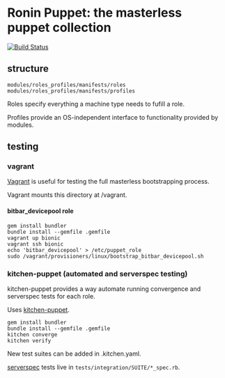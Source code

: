# Ronin Puppet: the masterless puppet collection
[![Build Status](https://travis-ci.com/mozilla-platform-ops/ronin_puppet.svg?branch=master)](https://travis-ci.com/mozilla-platform-ops/ronin_puppet)

## structure

```
modules/roles_profiles/manifests/roles
modules/roles_profiles/manifests/profiles
```

Roles specify everything a machine type needs to fufill a role.

Profiles provide an OS-independent interface to functionality provided by modules.

## testing

### vagrant

[Vagrant](https://www.vagrantup.com/) is useful for testing the full masterless bootstrapping process.

Vagrant mounts this directory at /vagrant.

#### bitbar_devicepool role

```
gem install bundler
bundle install --gemfile .gemfile
vagrant up bionic
vagrant ssh bionic
echo 'bitbar_devicepool' > /etc/puppet_role
sudo /vagrant/provisioners/linux/bootstrap_bitbar_devicepool.sh
```

### kitchen-puppet (automated and serverspec testing)

kitchen-puppet provides a way automate running convergence and serverspec tests for each role.

Uses [kitchen-puppet](https://github.com/neillturner/kitchen-puppet).

```
gem install bundler
bundle install --gemfile .gemfile
kitchen converge
kitchen verify
```

New test suites can be added in .kitchen.yaml.

[serverspec](https://serverspec.org/) tests live in `tests/integration/SUITE/*_spec.rb`.
